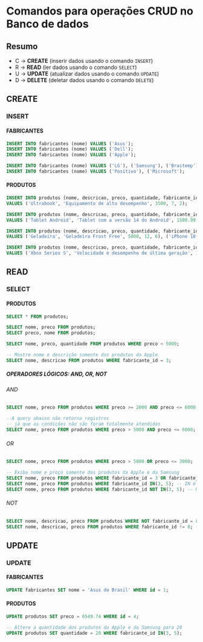 # Comandos para operações CRUD no Banco de dados

## Resumo

- C -> **CREATE** (inserir dados usando o comando `INSERT`)
- R -> **READ** (ler dados usando o comando `SELECT`)
- U -> **UPDATE** (atualizar dados usando o comando `UPDATE`)
- D -> **DELETE** (deletar dados usando o comando `DELETE`)

## CREATE

### INSERT

#### FABRICANTES

```sql
INSERT INTO fabricantes (nome) VALUES ('Asus');
INSERT INTO fabricantes (nome) VALUES ('Dell');
INSERT INTO fabricantes (nome) VALUES ('Apple');

INSERT INTO fabricantes (nome) VALUES ('LG'), ('Samsung'), ('Brastemp');
INSERT INTO fabricantes (nome) VALUES ('Positivo'), ('Microsoft');
```
#### PRODUTOS

```sql
INSERT INTO produtos (nome, descricao, preco, quantidade, fabricante_id)
VALUES ('Ultrabook', 'Equipamento de alto desempenho', 3500, 7, 2);

INSERT INTO produtos (nome, descricao, preco, quantidade, fabricante_id)
VALUES ('Tablet Android', 'Tablet com a versão 14 do Android', 1500.99, 5, 5);

INSERT INTO produtos (nome, descricao, preco, quantidade, fabricante_id)
VALUES ('Geladeira', 'Geladeira Frost Free', 5000, 12, 6), ('iPhone 18 Pro Max', 'Diversas cores', 12666, 3, 3), ('iPad Mini', 'Com tela de 7 polegadas', 4999.01, 5, 3);

INSERT INTO produtos (nome, descricao, preco, quantidade, fabricante_id)
VALUES ('Xbox Series S', 'Velocidade e desempenho de última geração', 1977, 5, 8), ('Notebook Motion', 'Intel Dual Core 4GB de RAM, 128GB SSD e Tela 14,1 polegadas', 1213.65, 8, 7);
```

## READ

### SELECT

#### PRODUTOS

```sql
SELECT * FROM produtos;

SELECT nome, preco FROM produtos;
SELECT preco, nome FROM produtos;

SELECT nome, preco, quantidade FROM produtos WHERE preco < 5000;

-- Mostre nome e descrição somente dos produtos da Apple
SELECT nome, descricao FROM produtos WHERE fabricante_id = 3;
```
##### OPERADORES LÓGICOS: AND, OR, NOT

###### AND

```sql
SELECT nome, preco FROM produtos WHERE preco >= 2000 AND preco <= 6000;

--A query abaixo não retorna registros
-- já que as condições não são foram totalmente atendidas
SELECT nome, preco FROM produtos WHERE preco > 5000 AND preco <= 6000;
```
###### OR
    
```sql
SELECT nome, preco FROM produtos WHERE preco > 5000 OR preco <= 3000;

-- Exiba nome e proço somente dos produtos da Apple e da Samsung
SELECT nome, preco FROM produtos WHERE fabricante_id = 3 OR fabricante_id = 5;
SELECT nome, preco FROM produtos WHERE fabricante_id IN(3, 5); -- IN é uma abreviação para OR
SELECT nome, preco FROM produtos WHERE fabricante_id NOT IN(3, 5); -- NOT IN serve para negar o IN 
```
###### NOT

```sql
SELECT nome, descricao, preco FROM produtos WHERE NOT fabricante_id = 8;
SELECT nome, descricao, preco FROM produtos WHERE fabricante_id != 8; -- != é uma abreviação para NOT
```
## UPDATE

### UPDATE

#### FABRICANTES

```sql
UPDATE fabricantes SET nome = 'Asus do Brasil' WHERE id = 1;
```

#### PRODUTOS

```sql
UPDATE produtos SET preco = 6549.74 WHERE id = 4;   

-- Altere a quantidade dos produtos da Apple e da Samsung para 20
UPDATE produtos SET quantidade = 20 WHERE fabricante_id IN(3, 5);
```	